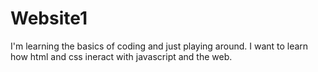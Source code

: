 # Website1

I'm learning the basics of coding and just playing around. I want to learn how html and css ineract with javascript and the web.
